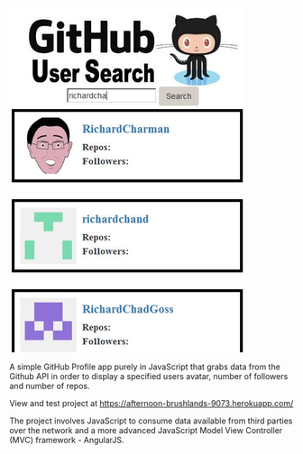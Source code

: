 ![alt text](public/images/newsearch.jpg "GitHub User Search")

A simple GitHub Profile app purely in JavaScript that grabs data from the Github API in order to display a specified users avatar, number of followers and number of repos.

View and test project at https://afternoon-brushlands-9073.herokuapp.com/

The project involves JavaScript to consume data available from third parties over the network and a more advanced JavaScript Model View Controller (MVC) framework - AngularJS.